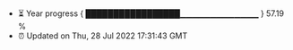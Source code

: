 - ⏳ Year progress { █████████████████▁▁▁▁▁▁▁▁▁▁▁▁▁ } 57.19 %
- ⏰ Updated on Thu, 28 Jul 2022 17:31:43 GMT


